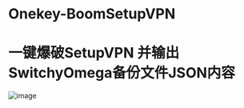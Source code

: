 # Onekey-BoomSetupVPN

# 一键爆破SetupVPN 并输出SwitchyOmega备份文件JSON内容

![image](https://user-images.githubusercontent.com/10679055/53625181-5cda6900-3c3d-11e9-85a5-5ddd9f7b8037.png)
